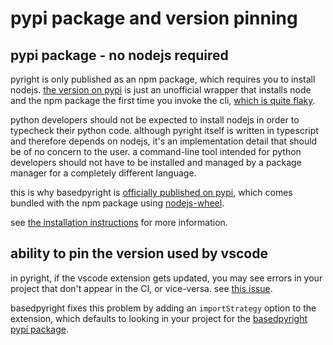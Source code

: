 # pypi package and version pinning

## pypi package - no nodejs required

pyright is only published as an npm package, which requires you to install nodejs. [the version on pypi](https://pypi.org/project/pyright/) is just an unofficial wrapper that installs node and the npm package the first time you invoke the cli, [which is quite flaky](https://github.com/RobertCraigie/pyright-python/issues/231).

python developers should not be expected to install nodejs in order to typecheck their python code. although pyright itself is written in typescript and therefore depends on nodejs, it's an implementation detail that should be of no concern to the user. a command-line tool intended for python developers should not have to be installed and managed by a package manager for a completely different language.

this is why basedpyright is [officially published on pypi](https://pypi.org/project/basedpyright/), which comes bundled with the npm package using [nodejs-wheel](https://github.com/njzjz/nodejs-wheel).

see [the installation instructions](../installation/command-line-and-language-server.md#pypi-package-recommended) for more information.

## ability to pin the version used by vscode

in pyright, if the vscode extension gets updated, you may see errors in your project that don't appear in the CI, or vice-versa. see [this issue](https://github.com/microsoft/pylance-release/issues/5207).

basedpyright fixes this problem by adding an `importStrategy` option to the extension, which defaults to looking in your project for the [basedpyright pypi package](#pypi-package-no-nodejs-required).
